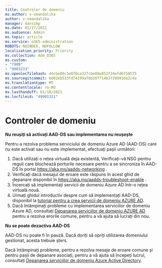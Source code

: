 ```yaml
---
title: Controler de domeniu
ms.author: v-smandalika
author: v-smandalika
manager: dansimp
ms.date: 01/17/2021
ms.audience: Admin
ms.topic: article
ms.service: o365-administration
ROBOTS: NOINDEX, NOFOLLOW
localization_priority: Priority
ms.collection: Adm_O365
ms.custom:
- "7909"
- "9003233"
ms.openlocfilehash: d4cbe80c3e8f0ce32fcbe89e852f24efd6f50575
ms.sourcegitcommit: 6d02eb533fd74199af6b20f714b3720991da2c4a
ms.translationtype: MT
ms.contentlocale: ro-RO
ms.lasthandoff: 01/18/2021
ms.locfileid: "49901311"
---
```

# <a name="domain-controller"></a>Controler de domeniu

**Nu reușiți să activați AAD-DS sau implementarea nu reușește**

Pentru a rezolva problema serviciului de domeniu Azure AD (AAD-DS) care nu este activat sau nu este implementat, efectuați pașii următori:

1. Dacă utilizați o rețea virtuală deja existentă, Verificați-vă NSG pentru reguli care blochează porturile necesare pentru a se sincroniza în AAD-DS în portal https://aka.ms/aadds-networking .
2. Verificați dacă mesajul de eroare este răspuns în acest ghid de depanare disponibil în  https://aka.ms/aadds-troubleshoot-enable .
3. Încercați să implementați servicii de domeniu Azure AD într-o rețea virtuală nouă.
4. Urmați ghidul introductiv despre cum să implementați AAD-DS, disponibil la [tutorial pentru a crea servicii de domeniu AZURE AD](https://docs.microsoft.com/azure/active-directory-domain-services/tutorial-create-instance).
5. Dacă întâmpinați probleme cu implementarea serviciilor de domeniu Azure AD, consultați [Depanarea serviciilor de domeniu AZURE AD](https://docs.microsoft.com/azure/active-directory-domain-services/troubleshoot) pentru a rezolva erorile comune, pentru a vă ajuta să lucrați din nou. 

**Nu se poate dezactiva AAD-DS**

AAD-DS nu poate fi în pauză. Dacă doriți să opriți utilizarea domeniului gestionat, acesta trebuie șters.

Dacă întâmpinați probleme, pentru a rezolva mesaje de eroare comune și pentru pașii de depanare asociați, pentru a vă ajuta să începeți lucrul, consultați [Depanarea serviciilor de domeniu Azure Active Directory](https://docs.microsoft.com/azure/active-directory-domain-services/troubleshoot).
